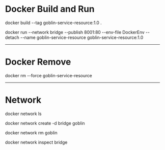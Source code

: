 # Docker Build and Run

docker build --tag goblin-service-resource:1.0 .

docker run --network bridge --publish 8001:80 --env-file DockerEnv --detach --name goblin-service-resource goblin-service-resource:1.0

---

# Docker Remove

docker rm --force goblin-service-resource

---

# Network

docker network ls

docker network create -d bridge goblin

docker network rm goblin

docker network inspect bridge